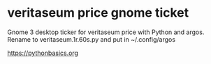 # veritaseum price gnome ticket 

Gnome 3 desktop ticker for veritaseum price with Python and argos. Rename to veritaseum.1r.60s.py and put in ~/.config/argos

https://pythonbasics.org
